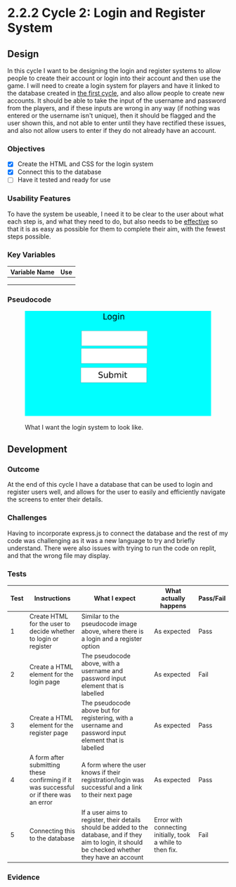 # 2.2.2 Cycle 2: Login and Register System

## Design

&#x20;In this cycle I want to be designing the login and register systems to allow people to create their account or login into their account and then use the game. I will need to create a login system for players and have it linked to the database created in [the first cycle](cycle-1.md), and also allow people to create new accounts. It should be able to take the input of the username and password from the players, and if these inputs are wrong in any way (if nothing was entered or the username isn't unique), then it should be flagged and the user shown this, and not able to enter until they have rectified these issues, and also not allow users to enter if they do not already have an account.

### Objectives

* [x] Create the HTML and CSS for the login system
* [x] Connect this to the database
* [ ] Have it tested and ready for use

### Usability Features

To have the system be useable, I need it to be clear to the user about what each step is, and what they need to do, but also needs to be [effective](systems-diagram.md#effective) so that it is as easy as possible for them to complete their aim, with the fewest steps possible.

### Key Variables

| Variable Name | Use |
| ------------- | --- |
|               |     |
|               |     |
|               |     |

### Pseudocode

<figure><img src="../.gitbook/assets/Better login system mock.png" alt=""><figcaption><p>What I want the login system to look like.</p></figcaption></figure>

## Development

### Outcome

At the end of this cycle I have a database that can be used to login and register users well, and allows for the user to easily and efficiently navigate the screens to enter their details.

### Challenges

Having to incorporate express.js to connect the database and the rest of my code was challenging as it was a new language to try and briefly understand. There were also issues with trying to run the code on replit, and that the wrong file may display.

### Tests

| Test | Instructions                                                                           | What I expect                                                                                                                                          | What actually happens                                      | Pass/Fail |
| ---- | -------------------------------------------------------------------------------------- | ------------------------------------------------------------------------------------------------------------------------------------------------------ | ---------------------------------------------------------- | --------- |
| 1    | Create HTML for the user to decide whether to login or register                        | Similar to the pseudocode image above, where there is a login and a register option                                                                    | As expected                                                | Pass      |
| 2    | Create a HTML element for the login page                                               | The pseudocode above, with a username and password input element that is labelled                                                                      | As expected                                                | Fail      |
| 3    | Create a HTML element for the register page                                            | The pseudocode above but for registering, with a username and password input element that is labelled                                                  | As expected                                                | Pass      |
| 4    | A form after submitting these confirming if it was successful or if there was an error | A form where the user knows if their registration/login was successful and a link to their next page                                                   | As expected                                                | Pass      |
| 5    | Connecting this to the database                                                        | If a user aims to register, their details should be added to the database, and if they aim to login, it should be checked whether they have an account | Error with connecting initially, took a while to then fix. | Fail      |

### Evidence

